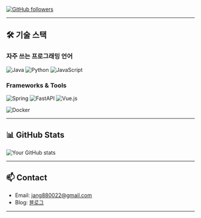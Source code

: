 
[![GitHub followers](https://img.shields.io/github/followers/Taeyong98?style=social)](https://github.com/Taeyong98)

---

## 🛠️ 기술 스택

### 자주 쓰는 프로그래밍 언어
![Java](https://img.shields.io/badge/-Java-007396?style=flat-square&logo=java&logoColor=white)
![Python](https://img.shields.io/badge/-Python-3776AB?style=flat-square&logo=python&logoColor=white)
![JavaScript](https://img.shields.io/badge/-JavaScript-F7DF1E?style=flat-square&logo=javascript&logoColor=black)

### Frameworks & Tools
![Spring](https://img.shields.io/badge/-Spring-6DB33F?style=flat-square&logo=spring&logoColor=white)
![FastAPI](https://img.shields.io/badge/-FastAPI-009688?style=flat-square&logo=fastapi&logoColor=white)
![Vue.js](https://img.shields.io/badge/-Vue.js-4FC08D?style=flat-square&logo=vuedotjs&logoColor=white)

![Docker](https://img.shields.io/badge/-Docker-2496ED?style=flat-square&logo=docker&logoColor=white)

---

## 📊 GitHub Stats

![Your GitHub stats](https://github-readme-stats.vercel.app/api?username=Taeyong98&show_icons=true&theme=radical)

---

## 📫 Contact

- Email: jang880022@gmail.com
- Blog: [블로그](https://taesp.tistory.com/)

---
